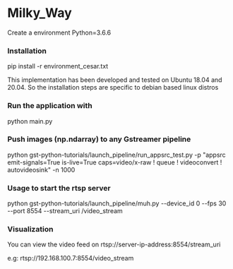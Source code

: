 # Milky_Way

Create a environment
Python=3.6.6

### Installation

pip install -r environment_cesar.txt

This implementation has been developed and tested on Ubuntu 18.04 and 20.04. So the installation steps are specific to debian based linux distros

### Run the application with

python main.py

### Push images (np.ndarray) to any Gstreamer pipeline

python gst-python-tutorials/launch_pipeline/run_appsrc_test.py -p "appsrc emit-signals=True is-live=True caps=video/x-raw ! queue ! videoconvert ! autovideosink"  -n 1000


### Usage to start the rtsp server

python gst-python-tutorials/launch_pipeline/muh.py --device_id 0 --fps 30  --port 8554 --stream_uri /video_stream


### Visualization

You can view the video feed on rtsp://server-ip-address:8554/stream_uri

e.g: rtsp://192.168.100.7:8554/video_stream
